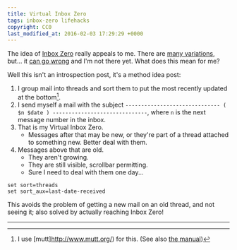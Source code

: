 ```yaml
---
title: Virtual Inbox Zero
tags: inbox-zero lifehacks
copyright: CC0
last_modified_at: 2016-02-03 17:29:29 +0000
---
```


The idea of [Inbox Zero](http://www.43folders.com/izero) really appeals to me.  There are [many variations](https://duckduckgo.com/?q=inbox+zero), but...  it [can go wrong](http://www.newyorker.com/culture/culture-desk/zero-dark-inbox) and I'm not there yet.  What does this mean for me?

Well this isn't an introspection post, it's a method idea post:

1. I group mail into threads and sort them to put the most recently updated at the bottom[^1].
2. I send myself a mail with the subject `------------------------------ ( $n $date ) ------------------------------`, where `n` is the next message number in the inbox.
3. That is my Virtual Inbox Zero.
    * Messages after that may be new, or they're part of a thread attached to something new.  Better deal with them.
4. Messages above that are old.
    * They aren't growing.
    * They are still visible, scrollbar permitting.
    * Sure I need to deal with them one day...


[^1]: I use [mutt]http://www.mutt.org/) for this.  (See also [the manual](http://www.mutt.org/doc/manual/manual-6.html#sort_aux))

```
set sort=threads
set sort_aux=last-date-received
```

This avoids the problem of getting a new mail on an old thread, and not seeing it; also solved by actually reaching Inbox Zero!

---
